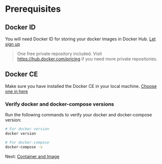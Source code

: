 # Prerequisites

## Docker ID
You will need Docker ID for storing your docker images in Docker Hub. [Let sign up](https://hub.docker.com/signup)

> One free private repository included. Visit https://hub.docker.com/pricing if you need more private repositories.

## Docker CE
Make sure you have installed the Docker CE in your local machine. [Choose one in here](https://hub.docker.com/search/?q=&type=edition&offering=community)

### Verify docker and docker-compose versions
Run the following commands to verify your docker and docker-compose version:
```bash
# For docker version
docker version

# For docker-compose
docker-compose -v
```

Next: [Container and Image](02-container-and-image.md)